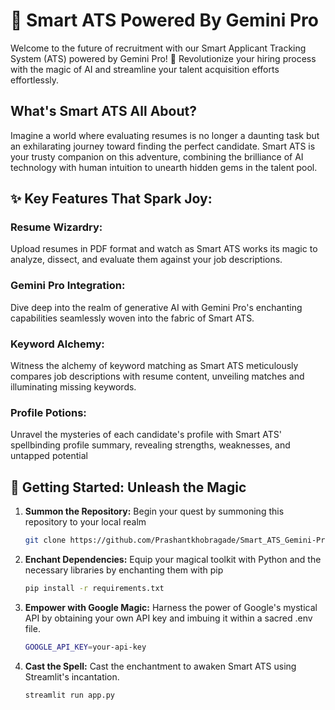 # 🚀 Smart ATS Powered By Gemini Pro

Welcome to the future of recruitment with our Smart Applicant Tracking System (ATS) powered by Gemini Pro! 🌟 Revolutionize your hiring process with the magic of AI and streamline your talent acquisition efforts effortlessly.


## What's Smart ATS All About?

Imagine a world where evaluating resumes is no longer a daunting task but an exhilarating journey toward finding the perfect candidate. Smart ATS is your trusty companion on this adventure, combining the brilliance of AI technology with human intuition to unearth hidden gems in the talent pool.


## ✨ Key Features That Spark Joy:
  ### **Resume Wizardry:**
  Upload resumes in PDF format and watch as Smart ATS works its magic to analyze, dissect, and evaluate them against your job descriptions.
  
  ### **Gemini Pro Integration:** 
  Dive deep into the realm of generative AI with Gemini Pro's enchanting capabilities seamlessly woven into the fabric of Smart ATS.
  
  ### **Keyword Alchemy:** 
  Witness the alchemy of keyword matching as Smart ATS meticulously compares job descriptions with resume content, unveiling matches and illuminating missing keywords.
  
  ### **Profile Potions:** 
  Unravel the mysteries of each candidate's profile with Smart ATS' spellbinding profile summary, revealing strengths, weaknesses, and untapped potential


## 🌟 Getting Started: Unleash the Magic
1. **Summon the Repository:** Begin your quest by summoning this repository to your local realm
   ```bash
   git clone https://github.com/Prashantkhobragade/Smart_ATS_Gemini-Pro.git
   ```

2. **Enchant Dependencies:** Equip your magical toolkit with Python and the necessary libraries by enchanting them with pip
   ```bash
   pip install -r requirements.txt
   ```

3. **Empower with Google Magic:** Harness the power of Google's mystical API by obtaining your own API key and imbuing it within a sacred .env file.
   ```bash
   GOOGLE_API_KEY=your-api-key
   ```

4. **Cast the Spell:** Cast the enchantment to awaken Smart ATS using Streamlit's incantation.
   ```bash
   streamlit run app.py

   ```

